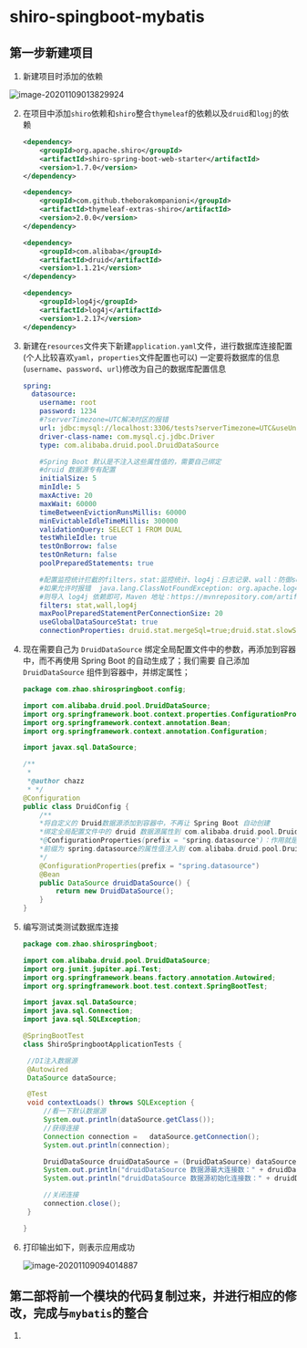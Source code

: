 # shiro-spingboot-mybatis

## 第一步新建项目

1. 新建项目时添加的依赖

![image-20201109013829924](/home/chazz/.config/Typora/typora-user-images/image-20201109013829924.png)

2. 在项目中添加`shiro`依赖和`shiro`整合`thymeleaf`的依赖以及`druid`和`logj`的依赖

   ```xml
   <dependency>
       <groupId>org.apache.shiro</groupId>
       <artifactId>shiro-spring-boot-web-starter</artifactId>
       <version>1.7.0</version>
   </dependency>
   
   <dependency>
       <groupId>com.github.theborakompanioni</groupId>
       <artifactId>thymeleaf-extras-shiro</artifactId>
       <version>2.0.0</version>
   </dependency>
   
   <dependency>
       <groupId>com.alibaba</groupId>
       <artifactId>druid</artifactId>
       <version>1.1.21</version>
   </dependency>
   
   <dependency>
       <groupId>log4j</groupId>
       <artifactId>log4j</artifactId>
       <version>1.2.17</version>
   </dependency>
   ```

3. 新建在`resources`文件夹下新建`application.yaml`文件，进行数据库连接配置(个人比较喜欢`yaml`，`properties`文件配置也可以) 一定要将数据库的信息(`username`、`password`、`url`)修改为自己的数据库配置信息

   ```yaml
   spring:
     datasource:
       username: root
       password: 1234
       #?serverTimezone=UTC解决时区的报错
       url: jdbc:mysql://localhost:3306/tests?serverTimezone=UTC&useUnicode=true&characterEncoding=utf-8
       driver-class-name: com.mysql.cj.jdbc.Driver
       type: com.alibaba.druid.pool.DruidDataSource
   
       #Spring Boot 默认是不注入这些属性值的，需要自己绑定
       #druid 数据源专有配置
       initialSize: 5
       minIdle: 5
       maxActive: 20
       maxWait: 60000
       timeBetweenEvictionRunsMillis: 60000
       minEvictableIdleTimeMillis: 300000
       validationQuery: SELECT 1 FROM DUAL
       testWhileIdle: true
       testOnBorrow: false
       testOnReturn: false
       poolPreparedStatements: true
   
       #配置监控统计拦截的filters，stat:监控统计、log4j：日志记录、wall：防御sql注入
       #如果允许时报错  java.lang.ClassNotFoundException: org.apache.log4j.Priority
       #则导入 log4j 依赖即可，Maven 地址：https://mvnrepository.com/artifact/log4j/log4j
       filters: stat,wall,log4j
       maxPoolPreparedStatementPerConnectionSize: 20
       useGlobalDataSourceStat: true
       connectionProperties: druid.stat.mergeSql=true;druid.stat.slowSqlMillis=500
   ```

4. 现在需要自己为 `DruidDataSource` 绑定全局配置文件中的参数，再添加到容器中，而不再使用 Spring Boot 的自动生成了；我们需要 自己添加` DruidDataSource` 组件到容器中，并绑定属性；

   ``` java
   package com.zhao.shirospringboot.config;
   
   import com.alibaba.druid.pool.DruidDataSource;
   import org.springframework.boot.context.properties.ConfigurationProperties;
   import org.springframework.context.annotation.Bean;
   import org.springframework.context.annotation.Configuration;
   
   import javax.sql.DataSource;
   
   /**
    *
    *@author chazz
    * */
   @Configuration
   public class DruidConfig {
       /**
       *将自定义的 Druid数据源添加到容器中，不再让 Spring Boot 自动创建
       *绑定全局配置文件中的 druid 数据源属性到 com.alibaba.druid.pool.DruidDataSource从而让它们生效
       *@ConfigurationProperties(prefix = "spring.datasource")：作用就是将 全局配置文件中
       *前缀为 spring.datasource的属性值注入到 com.alibaba.druid.pool.DruidDataSource 的同名参数中
       */
       @ConfigurationProperties(prefix = "spring.datasource")
       @Bean
       public DataSource druidDataSource() {
           return new DruidDataSource();
       }
   }
   ```

5. 编写测试类测试数据库连接

   ```java
   package com.zhao.shirospringboot;
   
   import com.alibaba.druid.pool.DruidDataSource;
   import org.junit.jupiter.api.Test;
   import org.springframework.beans.factory.annotation.Autowired;
   import org.springframework.boot.test.context.SpringBootTest;
   
   import javax.sql.DataSource;
   import java.sql.Connection;
   import java.sql.SQLException;
   
   @SpringBootTest
   class ShiroSpringbootApplicationTests {
   
   	//DI注入数据源
   	@Autowired
   	DataSource dataSource;
   
   	@Test
   	void contextLoads() throws SQLException {
   		//看一下默认数据源
   		System.out.println(dataSource.getClass());
   		//获得连接
   		Connection connection =   dataSource.getConnection();
   		System.out.println(connection);
   
   		DruidDataSource druidDataSource = (DruidDataSource) dataSource;
   		System.out.println("druidDataSource 数据源最大连接数：" + druidDataSource.getMaxActive());
   		System.out.println("druidDataSource 数据源初始化连接数：" + druidDataSource.getInitialSize());
   
   		//关闭连接
   		connection.close();
   	}
   
   }
   
   ```

6. 打印输出如下，则表示应用成功

   ![image-20201109094014887](C:\Users\Chazz\OneDrive\图片\文档图片\image-20201109094014887.png)

## 第二部将前一个模块的代码复制过来，并进行相应的修改，完成与`mybatis`的整合

1. 
